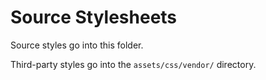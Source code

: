 # Source Stylesheets

Source styles go into this folder.

Third-party styles go into the `assets/css/vendor/` directory.
